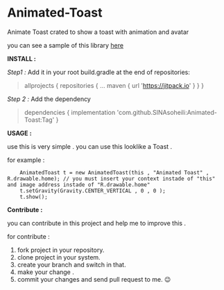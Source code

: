 # Animated-Toast
Animate Toast crated to show a toast with animation and avatar

you can see a sample of this library [here](https://github.com/SINAsoheili/Animated-Toast/blob/master/sample.gif)

**INSTALL :** 

*Step1 :*
Add it in your root build.gradle at the end of repositories:
>  allprojects {
>      repositories {
>        ...
>        maven { url 'https://jitpack.io' }
>      }
>    }
    
    
*Step 2 :*
Add the dependency
>    dependencies {
>             implementation 'com.github.SINAsoheili:Animated-Toast:Tag'
>    }
    
    
**USAGE :**

use this is very simple . you can use this looklike a Toast .

for example :

        AnimatedToast t = new AnimatedToast(this , "Animated Toast" , R.drawable.home); // you must insert your context instade of "this" and image address instade of "R.drawable.home"
        t.setGravity(Gravity.CENTER_VERTICAL , 0 , 0 );
        t.show();
                

**Contribute :**

you can contribute in this project and help me to improve this .

for contribute :

1. fork project in your repository.
2. clone project in your system.
3. create your branch and switch in that.
4. make your change .
5. commit your changes and send pull request to me. :wink:
